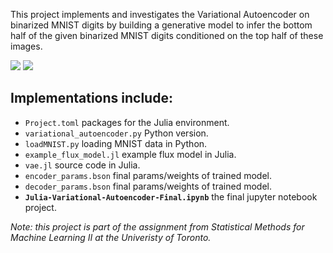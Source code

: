 This project implements and investigates the Variational Autoencoder on binarized MNIST digits by building a generative model to infer the bottom half of the given binarized MNIST digits conditioned on the top half of these images.

![](/sample_images/image_conditioned_more.png)
![](/sample_images/image_binarized.png)

## Implementations include:
* `Project.toml` packages for the Julia environment.
* `variational_autoencoder.py` Python version.
* `loadMNIST.py` loading MNIST data in Python.
* `example_flux_model.jl` example flux model in Julia.
* `vae.jl` source code in Julia.
* `encoder_params.bson` final params/weights of trained model.
* `decoder_params.bson` final params/weights of trained model.
* **`Julia-Variational-Autoencoder-Final.ipynb`** the final jupyter notebook project.

*Note: this project is part of the assignment from Statistical Methods for Machine Learning II at the Univeristy of Toronto.*
